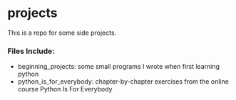 # projects

This is a repo for some side projects. 

### Files Include: 
- beginning_projects: some small programs I wrote when first learning python 
- python_is_for_everybody: chapter-by-chapter exercises from the online course Python Is For Everybody
